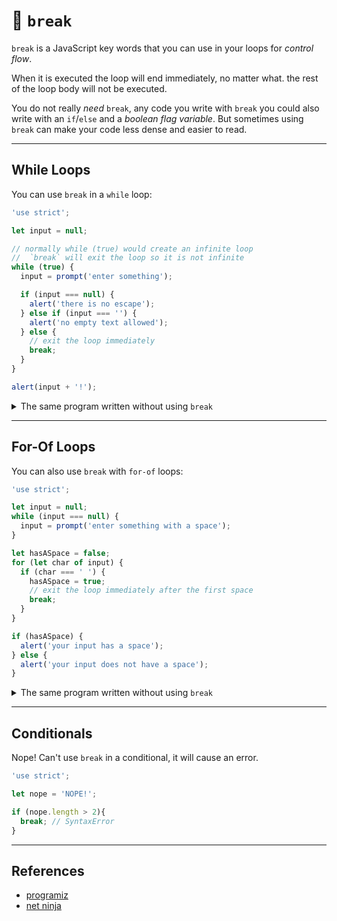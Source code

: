 # 🐣 `break`

`break` is a JavaScript key words that you can use in your loops for _control
flow_.

When it is executed the loop will end immediately, no matter what. the rest of
the loop body will not be executed.

You do not really _need_ `break`, any code you write with `break` you could also
write with an `if`/`else` and a _boolean flag variable_. But sometimes using
`break` can make your code less dense and easier to read.

---

## While Loops

You can use `break` in a `while` loop:

```js
'use strict';

let input = null;

// normally while (true) would create an infinite loop
//  `break` will exit the loop so it is not infinite
while (true) {
  input = prompt('enter something');

  if (input === null) {
    alert('there is no escape');
  } else if (input === '') {
    alert('no empty text allowed');
  } else {
    // exit the loop immediately
    break;
  }
}

alert(input + '!');
```

<details>
<summary>The same program written without using <code>break</code></summary>
<br>

```js
'use strict';

let input = null;

let validInput = false;
while (!validInput) {
  input = prompt('enter something');

  if (input === null) {
    alert('there is no escape');
  } else if (input === '') {
    alert('no empty text allowed');
  } else {
    // exit the loop after the next check
    validInput = false;
  }
}

alert(input + '!');
```

</details>

---

## For-Of Loops

You can also use `break` with `for-of` loops:

```js
'use strict';

let input = null;
while (input === null) {
  input = prompt('enter something with a space');
}

let hasASpace = false;
for (let char of input) {
  if (char === ' ') {
    hasASpace = true;
    // exit the loop immediately after the first space
    break;
  }
}

if (hasASpace) {
  alert('your input has a space');
} else {
  alert('your input does not have a space');
}
```

<details>
<summary>The same program written without using <code>break</code></summary>
<br>

```js
'use strict';

let input = null;
while (input === null) {
  input = prompt('enter something with a space');
}

let hasASpace = false;
for (let char of input) {
  if (char === ' ') {
    hasASpace = true;
    // keep checking all characters even though a space was found
  }
}

if (hasASpace) {
  alert('your input has a space');
} else {
  alert('your input does not have a space');
}
```

</details>

---

## Conditionals

Nope! Can't use `break` in a conditional, it will cause an error.

```js
'use strict';

let nope = 'NOPE!';

if (nope.length > 2){
  break; // SyntaxError
}
```

---

## References

- [programiz](https://www.programiz.com/javascript/continue-statement)
- [net ninja](https://www.youtube.com/watch?v=QSuTH0C_3_Y)
